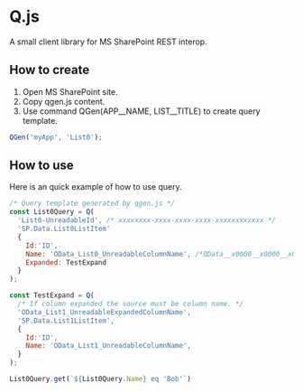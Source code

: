 # Q.js
A small client library for MS SharePoint REST interop.
## How to create
1. Open MS SharePoint site. 
2. Copy qgen.js content.
3. Use command QGen(APP__NAME, LIST__TITLE) to create query template.
```js
QGen('myApp', 'List0');
```

## How to use
Here is an quick example of how to use query.
```js
/* Query template generated by qgen.js */
const List0Query = Q(
  'List0-UnreadableId', /* xxxxxxxx-xxxx-xxxx-xxxx-xxxxxxxxxxxx */
  'SP.Data.List0ListItem'
  {
    Id:'ID',
    Name: 'OData_List0_UnreadableColumnName', /*OData__x0000__x0000__x0000__x0000__x00 */
    Expanded: TestExpand
  }
);

const TestExpand = Q(
  /* If column expanded the source must be column name. */
  'OData_List1_UnreadableExpandedColumnName',
  'SP.Data.List1ListItem',
  {
    Id:'ID',
    Name: 'OData_List1_UnreadableColumnName',
  }  
);

List0Query.get(`${List0Query.Name} eq 'Bob'`)
```